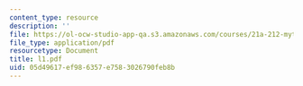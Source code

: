 ```yaml
---
content_type: resource
description: ''
file: https://ol-ocw-studio-app-qa.s3.amazonaws.com/courses/21a-212-myth-ritual-and-symbolism-spring-2004/05d49617ef986357e7583026790feb8b_l1.pdf
file_type: application/pdf
resourcetype: Document
title: l1.pdf
uid: 05d49617-ef98-6357-e758-3026790feb8b
---
```

